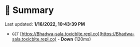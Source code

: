 # 📖 Summary
Last updated: **1/16/2022, 10:43:39 PM**

- `GET` [https://Bhadwa-sala.toxicblte.repl.co](https://Bhadwa-sala.toxicblte.repl.co) - **Down** (120ms)
